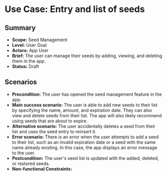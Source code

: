 # Use Case: Entry and list of seeds

## Summary

- **Scope:** Seed Management
- **Level:** User Goal
- **Actors:** App User
- **Brief:** The user can manage their seeds by adding, viewing, and deleting them in the app.
- **Status:** Draft

## Scenarios

- **Precondition:**
  The user has opened the seed management feature in the app.
- **Main success scenario:**
  The user is able to add new seeds to their list by specifying the name, amount, and expiration date. 
  They can also view and delete seeds from their list. 
  The app will also likely recommend using seeds that are about to expire.
- **Alternative scenario:**
  The user accidentally deletes a seed from their list and uses the seed entry to reinsert it.
- **Error scenario:**
  There is an error when the user attempts to add a seed to their list, such as an invalid expiration date or a seed with the same name already existing. 
  In this case, the app displays an error message to the user.
- **Postcondition:**
  The user's seed list is updated with the added, deleted, or restored seeds.
- **Non-functional Constraints:**
